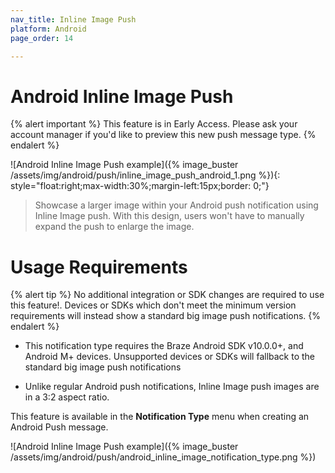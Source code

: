 ```yaml
---
nav_title: Inline Image Push
platform: Android
page_order: 14

---
```


# Android Inline Image Push

{% alert important %}
This feature is in Early Access. Please ask your account manager if you'd like to preview this new push message type.
{% endalert %}

![Android Inline Image Push example]({% image_buster /assets/img/android/push/inline_image_push_android_1.png %}){: style="float:right;max-width:30%;margin-left:15px;border: 0;"}

> Showcase a larger image within your Android push notification using Inline Image push. With this design, users won't have to manually expand the push to enlarge the image.

# Usage Requirements

{% alert tip %}
No additional integration or SDK changes are required to use this feature!. Devices or SDKs which don't meet the minimum version requirements will instead show a standard big image push notifications.
{% endalert %}

- This notification type requires the Braze Android SDK v10.0.0+, and Android M+ devices. Unsupported devices or SDKs will fallback to the standard big image push notifications

- Unlike regular Android push notifications, Inline Image push images are in a 3:2 aspect ratio.


This feature is available in the **Notification Type** menu when creating an Android Push message.

![Android Inline Image Push example]({% image_buster /assets/img/android/push/android_inline_image_notification_type.png %})
